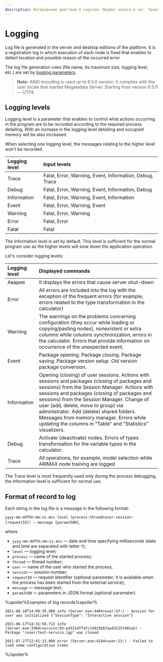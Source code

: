 ```yaml
---
description: Логирование действий в Loginom. Формат записи в лог. Уровни логирования. Работа с ошибками, поиск информации о проблемах, авариях и сбоях.
---
```

# Logging

Log file is generated in the server and desktop editions of the platform. It is a registration log in which execution of each node is fixed that enables to detect location and possible reason of the occurred error.

The log file generation rules (file name, its maximum size, logging level, etc.) are set by [logging parameters](./parameters.md).

> **Note:** ANSI encoding is used up to 6.5.0 version. It complies with the user locale that started Megaladata Server. Starting from version 6.5.0 — UTF8.

## Logging levels

Logging level is a parameter that enables to control what actions occurring in the program are to be recorded according to the required process detailing. With an increase in the logging level detailing and occupied memory will be also increased.

When selecting one logging level, the messages relating to the higher level won't be recorded.

| Logging level | Input levels |
|:---------|:--------|
| Trace | Fatal, Error, Warning, Event, Information, Debug, Trace |
| Debug | Fatal, Error, Warning, Event, Information, Debug |
| Information | Fatal, Error, Warning, Event, Information |
| Event | Fatal, Error, Warning, Event |
| Warning | Fatal, Error, Warning |
| Error | Fatal, Error |
| Fatal | Fatal |

The Information level is set by default. This level is sufficient for the normal program use as the higher levels will slow down the application operation.

Let's consider logging levels:

| Logging level | Displayed commands |
|:---------|:--------|
| Авария | It displays the errors that cause server shut-down |
| Error | All errors are included into the log with the exception of the frequent errors (for example, errors related to the type transformation in the calculator) |
| Warning | The warnings on the problems concerning configuration (they occur while loading or copying/pasting nodes), nonexistent or extra columns while columns synchronization, errors in the calculator. Errors that provide information on occurrence of the unexpected event. |
| Event | Package opening. Package closing. Package saving. Package version setup. Old version package conversion. |
| Information | Opening (closing) of user sessions. Actions with sessions and packages (closing of packages and sessions) from the Session Manager. Actions with sessions and packages (closing of packages and sessions) from the Session Manager. Change of user (add, delete, move to  group) via administrator. Add (delete) shared folders. Messages from memory manager. Errors while updating the columns in "Table" and "Statistics" visualizers. |
| Debug | Activate (deactivate) nodes. Errors of types transformation for the variable types in the calculator. |
| Trace | All operations, for example, model selection while ARIMAX node training are logged |

The Trace level is most frequently used only during the process debugging, the Information level is sufficient for normal use.

## Format of record to log

Each string in the log file is a message in the following format:

`yyyy-mm-ddThh:mm:ss.mss level (process:thread>user:session:[requestID]) — message [paramJSON]`,

where

* `yyyy-mm-ddThh:mm:ss.mss` — date and time specifying milliseconds (date and time are separated with letter `T`);
* `level` — logging level;
* `process` — name of the started process;
* `thread` — thread number;
* `user` — name of the user who started the process;
* `session` — session number;
* `requestID` — request identifier (optional parameter; it is available when the process has been started from the external service);
* `message` — message text;
* `paramJSON` — parameters in JSON format (optional parameter).

%spoiler%Examples of log records%spoiler%

`2021-06-10T14:09:39.980 info (Server.exe:4484>user:57:) - Session for user was initialized {"SessionType": "Interactive session"}`

`2021-06-17T14:31:58.713 info (Server.exe:3364>service:93:ed331dffafc14923bb7aa43225fd01a5) - Package "/user/test-service.lgp" was closed`

`2021-07-27T12:41:13.899 error (Server.exe:4244>user:23:) - Failed to load some configuration items`

%/spoiler%